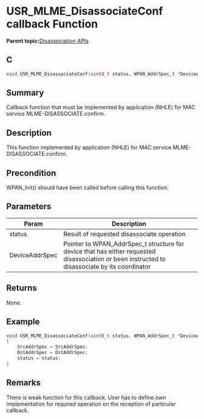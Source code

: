 # USR\_MLME\_DisassociateConf callback Function

**Parent topic:**[Disassociation APIs](GUID-6FE28373-B7C9-4A15-B1B8-390B864120B2.md)

## C

```c
void USR_MLME_DisassociateConf(uint8_t status, WPAN_AddrSpec_t *DeviceAddrSpec)
```

## Summary

Callback function that must be implemented by application \(NHLE\) for MAC service MLME-DISASSOCIATE.confirm.

## Description

This function implemented by application \(NHLE\) for MAC service MLME-DISASSOCIATE.confirm.

## Precondition

WPAN\_Init\(\) should have been called before calling this function.

## Parameters

|Param|Description|
|-----|-----------|
|status|Result of requested disassociate operation|
|DeviceAddrSpec|Pointer to WPAN\_AddrSpec\_t structure for device that has either requested disassociation or been instructed to disassociate by its coordinator|

## Returns

None.

## Example

```c
void USR_MLME_DisassociateConf(uint8_t status, WPAN_AddrSpec_t *DeviceAddrSpec)
{
    SrcAddrSpec = SrcAddrSpec;
    DstAddrSpec = DstAddrSpec;
    status = status;
}

```

## Remarks

There is weak function for this callback. User has to define own implementation for required operation on the reception of particular callback.

